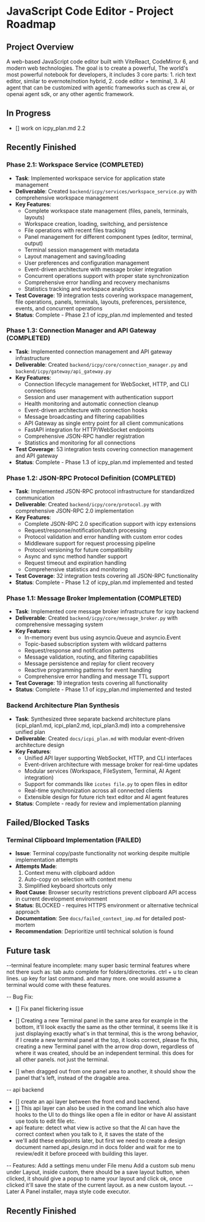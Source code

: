 # JavaScript Code Editor - Project Roadmap

## Project Overview
A web-based JavaScript code editor built with ViteReact, CodeMirror 6, and modern web technologies. The goal is to create a powerful, The world's most powerful notebook for developers, it includes 3 core parts: 1. rich text editor, similar to evernote/notion hybrid, 2. code editor + terminal, 3. AI agent that can be customized with agentic frameworks such as crew ai, or openai agent sdk, or any other agentic framework.

## In Progress
- [] work on icpy_plan.md 2.2

## Recently Finished

### Phase 2.1: Workspace Service (COMPLETED)
- **Task**: Implemented workspace service for application state management
- **Deliverable**: Created `backend/icpy/services/workspace_service.py` with comprehensive workspace management
- **Key Features**:
  - Complete workspace state management (files, panels, terminals, layouts)
  - Workspace creation, loading, switching, and persistence
  - File operations with recent files tracking
  - Panel management for different component types (editor, terminal, output)
  - Terminal session management with metadata
  - Layout management and saving/loading
  - User preferences and configuration management
  - Event-driven architecture with message broker integration
  - Concurrent operations support with proper state synchronization
  - Comprehensive error handling and recovery mechanisms
  - Statistics tracking and workspace analytics
- **Test Coverage**: 19 integration tests covering workspace management, file operations, panels, terminals, layouts, preferences, persistence, events, and concurrent operations
- **Status**: Complete - Phase 2.1 of icpy_plan.md implemented and tested

### Phase 1.3: Connection Manager and API Gateway (COMPLETED)
- **Task**: Implemented connection management and API gateway infrastructure
- **Deliverable**: Created `backend/icpy/core/connection_manager.py` and `backend/icpy/gateway/api_gateway.py`
- **Key Features**:
  - Connection lifecycle management for WebSocket, HTTP, and CLI connections
  - Session and user management with authentication support
  - Health monitoring and automatic connection cleanup
  - Event-driven architecture with connection hooks
  - Message broadcasting and filtering capabilities
  - API Gateway as single entry point for all client communications
  - FastAPI integration for HTTP/WebSocket endpoints
  - Comprehensive JSON-RPC handler registration
  - Statistics and monitoring for all connections
- **Test Coverage**: 53 integration tests covering connection management and API gateway
- **Status**: Complete - Phase 1.3 of icpy_plan.md implemented and tested

### Phase 1.2: JSON-RPC Protocol Definition (COMPLETED)
- **Task**: Implemented JSON-RPC protocol infrastructure for standardized communication
- **Deliverable**: Created `backend/icpy/core/protocol.py` with comprehensive JSON-RPC 2.0 implementation
- **Key Features**:
  - Complete JSON-RPC 2.0 specification support with icpy extensions
  - Request/response/notification/batch processing
  - Protocol validation and error handling with custom error codes
  - Middleware support for request processing pipeline
  - Protocol versioning for future compatibility
  - Async and sync method handler support
  - Request timeout and expiration handling
  - Comprehensive statistics and monitoring
- **Test Coverage**: 32 integration tests covering all JSON-RPC functionality
- **Status**: Complete - Phase 1.2 of icpy_plan.md implemented and tested

### Phase 1.1: Message Broker Implementation (COMPLETED)
- **Task**: Implemented core message broker infrastructure for icpy backend
- **Deliverable**: Created `backend/icpy/core/message_broker.py` with comprehensive messaging system
- **Key Features**:
  - In-memory event bus using asyncio.Queue and asyncio.Event
  - Topic-based subscription system with wildcard patterns
  - Request/response and notification patterns
  - Message validation, routing, and filtering capabilities
  - Message persistence and replay for client recovery
  - Reactive programming patterns for event handling
  - Comprehensive error handling and message TTL support
- **Test Coverage**: 19 integration tests covering all functionality
- **Status**: Complete - Phase 1.1 of icpy_plan.md implemented and tested

### Backend Architecture Plan Synthesis
- **Task**: Synthesized three separate backend architecture plans (icpi_plan1.md, icpi_plan2.md, icpi_plan3.md) into a comprehensive unified plan
- **Deliverable**: Created `docs/icpi_plan.md` with modular event-driven architecture design
- **Key Features**:
  - Unified API layer supporting WebSocket, HTTP, and CLI interfaces
  - Event-driven architecture with message broker for real-time updates
  - Modular services (Workspace, FileSystem, Terminal, AI Agent integration)
  - Support for commands like `icotes file.py` to open files in editor
  - Real-time synchronization across all connected clients
  - Extensible design for future rich text editor and AI agent features
- **Status**: Complete - ready for review and implementation planning

## Failed/Blocked Tasks

### Terminal Clipboard Implementation (FAILED)
- **Issue**: Terminal copy/paste functionality not working despite multiple implementation attempts
- **Attempts Made**: 
  1. Context menu with clipboard addon
  2. Auto-copy on selection with context menu
  3. Simplified keyboard shortcuts only
- **Root Cause**: Browser security restrictions prevent clipboard API access in current development environment
- **Status**: BLOCKED - requires HTTPS environment or alternative technical approach
- **Documentation**: See `docs/failed_context_imp.md` for detailed post-mortem
- **Recommendation**: Deprioritize until technical solution is found

## Future task
--terminal feature incomplete:
many super basic terminal features where not there such as:
tab auto complete for folders/directories.
ctrl + u to clean lines.
up key for last command.
and many more. one would assume a terminal would come with these features.

-- Bug Fix:
- [] Fix panel flickering issue
- [] Creating a new Terminal panel in the same area for example in the bottom, it'll look exactly the same as the other terminal, it seems like it is just displaying exactly what's in that terminal, this is the wrong behavior, if I create a new terminal panel at the top, it looks correct, please fix this, creating a new Terminal panel with the arrow drop down, regardless of where it was created, should be an independent terminal. this does for all other panels. not just the terminal.

- [] when dragged out from one panel area to another, it should show the panel that's left, instead of the dragable area.

-- api backend
- [] create an api layer between the front end and backend.
- [] This api layer can also be used in the comand line which also have hooks to the UI to do things like open a file in editor or have AI assistant use tools to edit file etc.
- api feature: detect what view is active so that the AI can have the correct context when you talk to it, it saves the state of the
- we'll add these endpoints later, but first we need to create a design document named api_design.md in docs folder and wait for me to review/edit it before proceed with building this layer.

-- Features:
Add a settings menu under File menu
Add a custom sub menu under Layout, inside custom, there should be a save layout button, when clicked, it should give a popup to name your layout and click ok, once clicked it'll save the state of the current layout. as a new custom layout.
-- Later
A Panel installer,
maya style code executor.

## Recently Finished


